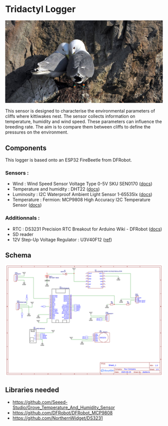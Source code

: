 # Tridactyl Logger

![Picture of two black-legged kittiwakes nesting on a cliff](./docs/assets/header.png)

This sensor is designed to characterise the environmental parameters of cliffs where kittiwakes nest. The sensor collects information on temperature, humidity and wind speed. These parameters can influence the breeding rate. The aim is to compare them between cliffs to define the pressures on the environment.

## Components

This logger is based onto an ESP32 FireBeetle from DFRobot.

### Sensors :

- Wind : Wind Speed Sensor Voltage Type 0-5V SKU SEN0170 ([docs](https://wiki.dfrobot.com/Wind_Speed_Sensor_Voltage_Type_0-5V__SKU_SEN0170))
- Temperature and humidity : DHT22 ([docs](https://wiki.seeedstudio.com/Grove-Temperature_and_Humidity_Sensor_Pro/))
- Luminosity : I2C Waterproof Ambient Light Sensor 1-65535lx ([docs](https://wiki.dfrobot.com/SKU_SEN0562_Gravity_I2C_Waterproof_Ambient_Light_Sensor_1_65535lx))
- Temperature : Fermion: MCP9808 High Accuracy I2C Temperature Sensor ([docs](https://wiki.dfrobot.com/Fermion_MCP9808_High_Accuracy_I2C_Temperature_Sensor_SKU_SEN0435))

### Additionnals :

- RTC : DS3231 Precision RTC Breakout for Arduino Wiki - DFRobot ([docs](https://wiki.dfrobot.com/Fermion_DS3231_Precise_RTC_Breakout_SKU_DFR0819))
- SD reader
- 12V Step-Up Voltage Regulator : U3V40F12 ([ref](https://www.pololu.com/product/4016))

## Schema

![Schematic of the logger](./hardware/schematic.png)

## Libraries needed

- https://github.com/Seeed-Studio/Grove_Temperature_And_Humidity_Sensor
- https://github.com/DFRobot/DFRobot_MCP9808
- https://github.com/NorthernWidget/DS3231
